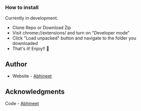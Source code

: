 ### How to install

Currently in development.

- Clone Repo or Download Zip
- Visit chrome://extensions/ and turn on "Developer mode"
- Click "Load unpacked" button and navigate to the folder you downloaded
- That's it! Enjoy!! 🎉

## Author

- Website - [Abhineet](https://www.abhineet.site)

## Acknowledgments

Code - [Abhineet](https://github.com/abhineetsite) 

